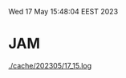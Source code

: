 Wed 17 May 15:48:04 EEST 2023
# JAM
<a href='./cache/202305/17_15.log'>./cache/202305/17_15.log</a>
